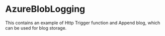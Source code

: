 # AzureBlobLogging

This contains an example of Http Trigger function and Append blog, which can be used for blog storage.
